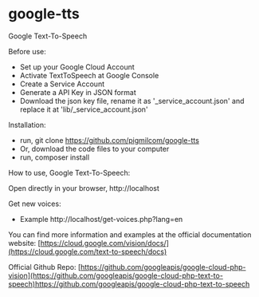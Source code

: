 # google-tts
Google Text-To-Speech

Before use:
- Set up your Google Cloud Account
- Activate TextToSpeech at Google Console
- Create a Service Account
- Generate a API Key in JSON format
- Download the json key file, rename it as '_service_account.json' and replace it at 'lib/_service_account.json'

Installation:
- run, git clone https://github.com/pigmilcom/google-tts
- Or, download the code files to your computer
- run, composer install

How to use,
Google Text-To-Speech:

Open directly in your browser, http://localhost

 Get new voices:
- Example http://localhost/get-voices.php?lang=en
  

You can find more information and examples at the official documentation website:
[https://cloud.google.com/vision/docs/](https://cloud.google.com/text-to-speech/docs)

Official Github Repo:
[https://github.com/googleapis/google-cloud-php-vision](https://github.com/googleapis/google-cloud-php-text-to-speech)https://github.com/googleapis/google-cloud-php-text-to-speech
